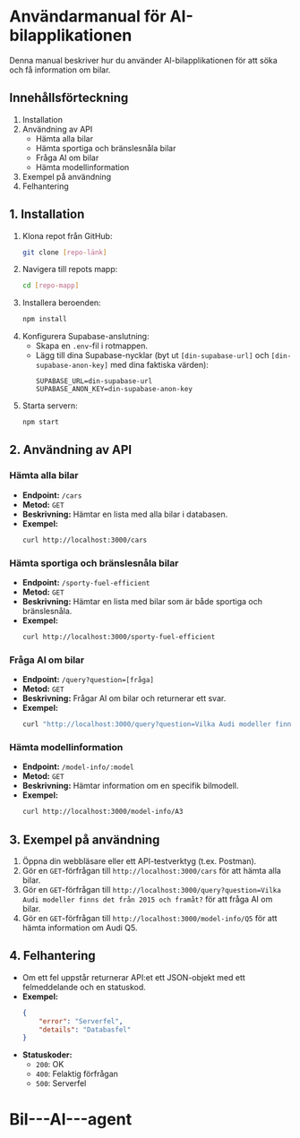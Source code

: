 # Användarmanual för AI-bilapplikationen

Denna manual beskriver hur du använder AI-bilapplikationen för att söka och få information om bilar.

## Innehållsförteckning

1.  Installation
2.  Användning av API
    * Hämta alla bilar
    * Hämta sportiga och bränslesnåla bilar
    * Fråga AI om bilar
    * Hämta modellinformation
3.  Exempel på användning
4.  Felhantering

## 1. Installation

1.  Klona repot från GitHub:
    ```bash
    git clone [repo-länk]
    ```
2.  Navigera till repots mapp:
    ```bash
    cd [repo-mapp]
    ```
3.  Installera beroenden:
    ```bash
    npm install
    ```
4.  Konfigurera Supabase-anslutning:
    * Skapa en `.env`-fil i rotmappen.
    * Lägg till dina Supabase-nycklar (byt ut `[din-supabase-url]` och `[din-supabase-anon-key]` med dina faktiska värden):
        ```
        SUPABASE_URL=din-supabase-url
        SUPABASE_ANON_KEY=din-supabase-anon-key
        ```
5.  Starta servern:
    ```bash
    npm start
    ```

## 2. Användning av API

### Hämta alla bilar

* **Endpoint:** `/cars`
* **Metod:** `GET`
* **Beskrivning:** Hämtar en lista med alla bilar i databasen.
* **Exempel:**
    ```bash
    curl http://localhost:3000/cars
    ```

### Hämta sportiga och bränslesnåla bilar

* **Endpoint:** `/sporty-fuel-efficient`
* **Metod:** `GET`
* **Beskrivning:** Hämtar en lista med bilar som är både sportiga och bränslesnåla.
* **Exempel:**
    ```bash
    curl http://localhost:3000/sporty-fuel-efficient
    ```

### Fråga AI om bilar

* **Endpoint:** `/query?question=[fråga]`
* **Metod:** `GET`
* **Beskrivning:** Frågar AI om bilar och returnerar ett svar.
* **Exempel:**
    ```bash
    curl "http://localhost:3000/query?question=Vilka Audi modeller finns det?"
    ```

### Hämta modellinformation

* **Endpoint:** `/model-info/:model`
* **Metod:** `GET`
* **Beskrivning:** Hämtar information om en specifik bilmodell.
* **Exempel:**
    ```bash
    curl http://localhost:3000/model-info/A3
    ```

## 3. Exempel på användning

1.  Öppna din webbläsare eller ett API-testverktyg (t.ex. Postman).
2.  Gör en `GET`-förfrågan till `http://localhost:3000/cars` för att hämta alla bilar.
3.  Gör en `GET`-förfrågan till `http://localhost:3000/query?question=Vilka Audi modeller finns det från 2015 och framåt?` för att fråga AI om bilar.
4.  Gör en `GET`-förfrågan till `http://localhost:3000/model-info/Q5` för att hämta information om Audi Q5.

## 4. Felhantering

* Om ett fel uppstår returnerar API:et ett JSON-objekt med ett felmeddelande och en statuskod.
* **Exempel:**
    ```json
    {
        "error": "Serverfel",
        "details": "Databasfel"
    }
    ```
* **Statuskoder:**
    * `200`: OK
    * `400`: Felaktig förfrågan
    * `500`: Serverfel

# Bil---AI---agent

